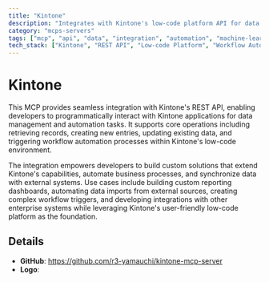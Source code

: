 ```yaml
---
title: "Kintone"
description: "Integrates with Kintone's low-code platform API for data operations and workflow automation in Kintone applications."
category: "mcps-servers"
tags: ["mcp", "api", "data", "integration", "automation", "machine-learning"]
tech_stack: ["Kintone", "REST API", "Low-code Platform", "Workflow Automation", "Business Applications"]
---
```


# Kintone

This MCP provides seamless integration with Kintone's REST API, enabling developers to programmatically interact with Kintone applications for data management and automation tasks. It supports core operations including retrieving records, creating new entries, updating existing data, and triggering workflow automation processes within Kintone's low-code environment.

The integration empowers developers to build custom solutions that extend Kintone's capabilities, automate business processes, and synchronize data with external systems. Use cases include building custom reporting dashboards, automating data imports from external sources, creating complex workflow triggers, and developing integrations with other enterprise systems while leveraging Kintone's user-friendly low-code platform as the foundation.

## Details

- **GitHub**: https://github.com/r3-yamauchi/kintone-mcp-server
- **Logo**: 
